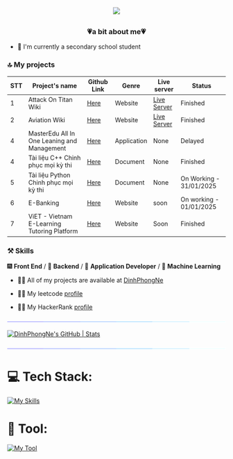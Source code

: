 
<h1 align="center">
    <img src="https://readme-typing-svg.herokuapp.com/?font=Righteous&size=35&center=true&vCenter=true&width=500&height=70&duration=4000&lines=Hi+There!+👋;+I'm+Dinh+Phong!;" />
</h1>

<h3 align="center">💗a bit about me💗</h3>

- 🔭 I'm currently a secondary school student

### 🔝 My projects
| STT | Project's name                                               | Github Link                                                              | Genre       | Live server                                                               | Status
|-----|--------------------------------------------------------------|--------------------------------------------------------------------------|-------------|---------------------------------------------------------------------------|-----------------------|
| 1   | Attack On Titan Wiki                                         | [Here](https://github.com/DinhPhongNe/JSA01-SPCK)                        | Website     | [Live Server](https://dinhphongne.github.io/Attack-On-Titan-Wiki/AOT.html)| Finished              |
| 2   | Aviation Wiki                                                | [Here](https://github.com/DinhPhongNe/Aviation-Wiki)                  | Website     | [Live Server](https://dinhphongne.github.io/Aviation-Wiki/homepage.html)  | Finished              |
| 4   | MasterEdu All In One Leaning and Management                  | [Here](https://github.com/DinhPhongNe/MasterEdu_All-In-One-Leaning_and_Management) | Application | None                                                         | Delayed |
| 4   | Tài liệu C++ Chinh phục mọi kỳ thi                           | [Here](https://github.com/DinhPhongNe/Tai_Lieu_cpp) | Document | None                                                                         | Finished     |
| 5   | Tài liệu Python Chinh phục mọi kỳ thi                        | [Here](https://github.com/DinhPhongNe/Tai_Lieu_Python) | Document | None                                                                         | On Working - 31/01/2025            |
| 6   | E-Banking                        | [Here](https://github.com/DinhPhongNe/MERN-EBank-Project)       | Website | soon                                                                         | On working - 01/01/2025     |
| 7   | ViET - Vietnam E-Learning Tutoring Platform                     | [Here](https://github.com/DinhPhongNe/ViET-Plaitform)       | Website | Soon                                                                         | Finished  |

### ⚒ Skills
🎆 **Front End** / 🎇 **Backend** / 🌌 **Application Developer** / 🤖 **Machine Learning**

- 👨‍💻 All of my projects are available at [DinhPhongNe](https://github.com/DinhPhongNe)

- 🤷‍♀️ My leetcode [profile](https://leetcode.com/u/dinpon_progZ/)

- 🤷‍♀️ My HackerRank [profile](https://www.hackerrank.com/profile/DinhPhongg)

<img src="/assets/images/horizontal-divider-gradient.gif">

[![DinhPhongNe's GitHub | Stats](https://stats.quira.sh/DinhPhongNe/github?theme=dark)](https://quira.sh?utm_source=widgets&utm_campaign=DinhPhongNe)

<img src="/assets/images/horizontal-divider-gradient.gif">

# 💻 Tech Stack:
[![My Skills](https://skillicons.dev/icons?i=html,css,sass,less,tailwind,bootstrap,js,ts,react,py,pytorch,cpp,arduino,nodejs,express,jquery,lua,nix,sqlite,npm,pnpm)](https://skillicons.dev)

# 📣 Tool:
[![My Tool](https://skillicons.dev/icons?i=vscode,visualstudio,sublime,qt,clion,cmake,git,github,gitlab,cloudflare,firebase,gcp,linux,windows,blender,figma,gmail,mysql,notion,replit,robloxstudio,mongodb,babel,pycharm)](https://skillicons.dev)
